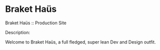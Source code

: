 # Braket Haüs
Braket Haüs :: Production Site

Description:

Welcome to Braket Haüs, a full fledged, super lean Dev and Design outfit. 
